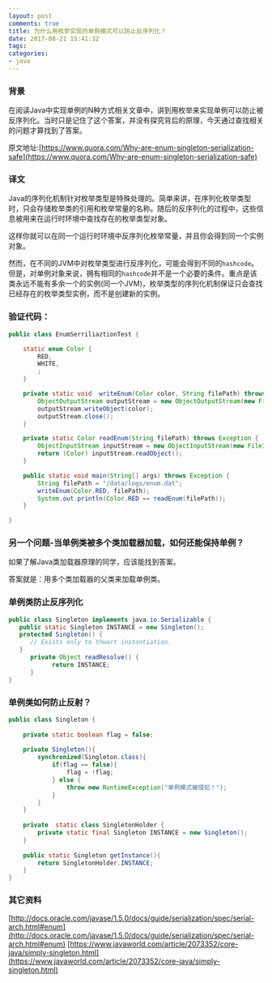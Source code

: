 ```yaml
---
layout: post
comments: true
title: 为什么用枚举实现的单例模式可以防止反序列化？
date: 2017-08-21 15:41:32
tags:
categories:
- java
---
```


### 背景

在阅读Java中实现单例的N种方式相关文章中，讲到用枚举来实现单例可以防止被反序列化。当时只是记住了这个答案，并没有探究背后的原理，今天通过查找相关的问题才算找到了答案。

原文地址:[https://www.quora.com/Why-are-enum-singleton-serialization-safe](https://www.quora.com/Why-are-enum-singleton-serialization-safe)

<!-- more -->

### 译文

Java的序列化机制针对枚举类型是特殊处理的。简单来讲，在序列化枚举类型时，只会存储枚举类的引用和枚举常量的名称。随后的反序列化的过程中，这些信息被用来在运行时环境中查找存在的枚举类型对象。

这样你就可以在同一个运行时环境中反序列化枚举常量，并且你会得到同一个实例对象。

然而，在不同的JVM中对枚举类型进行反序列化，可能会得到不同的`hashcode`。但是，对单例对象来说，拥有相同的`hashcode`并不是一个必要的条件。重点是该类永远不能有多余一个的实例(同一个JVM)，枚举类型的序列化机制保证只会查找已经存在的枚举类型实例，而不是创建新的实例。

### 验证代码：

```java
public class EnumSerriliaztionTest {

    static enum Color {
        RED,
        WHITE,
        ;
    }

    private static void  writeEnum(Color color, String filePath) throws Exception {
        ObjectOutputStream outputStream = new ObjectOutputStream(new FileOutputStream(new File(filePath)));
        outputStream.writeObject(color);
        outputStream.close();
    }

    private static Color readEnum(String filePath) throws Exception {
        ObjectInputStream inputStream = new ObjectInputStream(new FileInputStream(new File(filePath)));
        return (Color) inputStream.readObject();
    }

    public static void main(String[] args) throws Exception {
        String filePath = "/data/logs/enum.dat";
        writeEnum(Color.RED, filePath);
        System.out.println(Color.RED == readEnum(filePath));
    }

}
```

### 另一个问题-当单例类被多个类加载器加载，如何还能保持单例？

如果了解Java类加载器原理的同学，应该能找到答案。

答案就是：用多个类加载器的父类来加载单例类。

### 单例类防止反序列化

```java
public class Singleton implements java.io.Serializable {
   public static Singleton INSTANCE = new Singleton();
   protected Singleton() {
      // Exists only to thwart instantiation.
   }
      private Object readResolve() {
            return INSTANCE;
      }
}
```

### 单例类如何防止反射？

```java
public class Singleton {  
  
    private static boolean flag = false;  
  
    private Singleton(){  
        synchronized(Singleton.class){  
            if(flag == false){  
                flag = !flag;  
            } else {  
                throw new RuntimeException("单例模式被侵犯！");  
            }  
        }  
    }  
  
    private  static class SingletonHolder {  
        private static final Singleton INSTANCE = new Singleton();  
    }  
  
    public static Singleton getInstance(){  
        return SingletonHolder.INSTANCE;  
    }  
}  
```

### 其它资料

[http://docs.oracle.com/javase/1.5.0/docs/guide/serialization/spec/serial-arch.html#enum](http://docs.oracle.com/javase/1.5.0/docs/guide/serialization/spec/serial-arch.html#enum)
[https://www.javaworld.com/article/2073352/core-java/simply-singleton.html](https://www.javaworld.com/article/2073352/core-java/simply-singleton.html)



